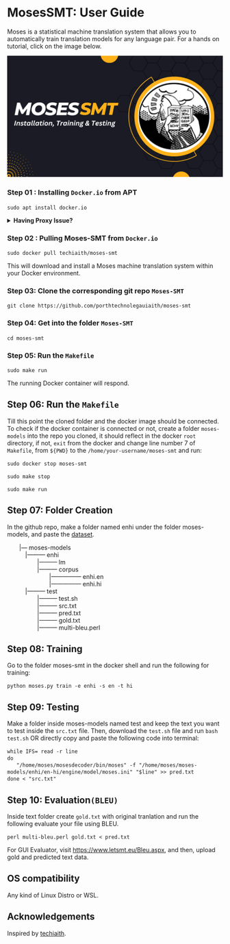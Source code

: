 
# MosesSMT: User Guide

Moses is a statistical machine translation system that allows you to automatically train translation models for any language pair. For a hands on tutorial, click on the image below.<br>
<p align="center">
<a href="https://youtu.be/ELVQRQf7auY"><img src="https://github.com/human71/moses-smt/blob/main/moses.png" alt="Moses Installation Video"></a>
</p>

### Step 01 : Installing `Docker.io` from APT ###
```
sudo apt install docker.io
```

<p>
<details>
<summary> <b>Having Proxy Issue?</b></summary><br/>
Run the following commands:

```
sudo mkdir -p /etc/systemd/system/docker.service.d
```

```
sudo nano /etc/systemd/system/docker.service.d/http-proxy.conf
```

And paste the following lines into `http-proxy.conf` file:

```
[Service]
Environment="HTTP_PROXY=http://172.16.199.20:8080"
Environment="HTTPS_PROXY=http://172.16.199.20:8080"
```

After adding, run the following comands to restart the daemon:

```
sudo systemctl daemon-reload
```

```
sudo systemctl restart docker.service
```

</details>
</p>

### Step 02 : Pulling Moses-SMT from `Docker.io` ###
```
sudo docker pull techiaith/moses-smt
```
This will download and install a Moses machine translation system within your Docker environment.


### Step 03: Clone the corresponding git repo `Moses-SMT` ###
```
git clone https://github.com/porthtechnolegauiaith/moses-smt
```

### Step 04: Get into the folder `Moses-SMT` ###
```
cd moses-smt
```

### Step 05: Run the `Makefile` ###
```
sudo make run
```
The running Docker container will respond.

## Step 06: Run the `Makefile` ###
Till this point the cloned folder and the docker image should be connected. To check if the docker container is connected or not, create a folder `moses-models` into the repo
you cloned, it should reflect in the docker `root` directory, if not, `exit` from the docker and change line number 7 of `Makefile`,
from `${PWD}` to the `/home/your-username/moses-smt` and run:

```
sudo docker stop moses-smt
```

```
sudo make stop
```

```
sudo make run
```

## Step 07: Folder Creation ###
In the github repo, make a folder named enhi under the folder moses-models, and paste the
[dataset](https://github.com/human71/moses-smt/tree/main/Dataset).<br>

&emsp;&emsp;|— moses-models <br>
&emsp;&emsp;&emsp;|——— enhi <br>
&emsp;&emsp;&emsp;&emsp;&emsp;|——— lm <br>
&emsp;&emsp;&emsp;&emsp;&emsp;|——— corpus <br>
&emsp;&emsp;&emsp;&emsp;&emsp;&emsp;&emsp;|————— enhi.en <br>
&emsp;&emsp;&emsp;&emsp;&emsp;&emsp;&emsp;|————— enhi.hi <br>
&emsp;&emsp;&emsp;|——— test <br>
&emsp;&emsp;&emsp;&emsp;&emsp;|——— test.sh <br>
&emsp;&emsp;&emsp;&emsp;&emsp;|——— src.txt <br>
&emsp;&emsp;&emsp;&emsp;&emsp;|——— pred.txt <br>
&emsp;&emsp;&emsp;&emsp;&emsp;|——— gold.txt <br>
&emsp;&emsp;&emsp;&emsp;&emsp;|——— multi-bleu.perl <br>

## Step 08: Training ###
Go to the folder moses-smt in the docker shell and run the following for training:

```
python moses.py train -e enhi -s en -t hi
```

## Step 09: Testing ###
Make a folder inside moses-models named test and keep the text you want to test inside the
`src.txt` file. Then, download the `test.sh` file and run `bash test.sh`
OR directly copy and paste the following code into terminal:

```
while IFS= read -r line
do
   "/home/moses/mosesdecoder/bin/moses" -f "/home/moses/moses-models/enhi/en-hi/engine/model/moses.ini" "$line" >> pred.txt
done < "src.txt"
```

## Step 10: Evaluation`(BLEU)` ###
Inside text folder create `gold.txt` with original tranlation and run the following evaluate your file using BLEU.

```
perl multi-bleu.perl gold.txt < pred.txt
```
For GUI Evaluator, visit https://www.letsmt.eu/Bleu.aspx, and then, upload gold and predicted text data.

## OS compatibility ##
Any kind of Linux Distro or WSL.

## Acknowledgements ##

Inspired by [techiaith](https://github.com/techiaith/docker-moses-smt).
